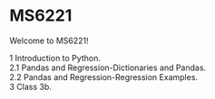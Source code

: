 # MS6221
Welcome to MS6221!

1 Introduction to Python.  
2.1 Pandas and Regression-Dictionaries and Pandas.  
2.2 Pandas and Regression-Regression Examples.  
3 Class 3b.  

